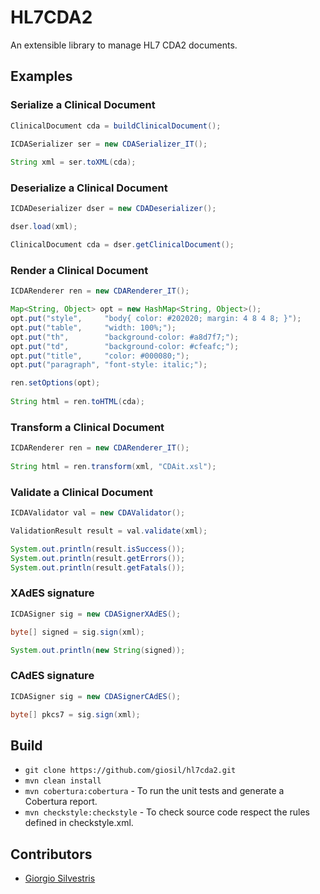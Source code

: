 # HL7CDA2

An extensible library to manage HL7 CDA2 documents.

## Examples

### Serialize a Clinical Document

```java
ClinicalDocument cda = buildClinicalDocument();

ICDASerializer ser = new CDASerializer_IT();
    
String xml = ser.toXML(cda);
```

### Deserialize a Clinical Document

```java
ICDADeserializer dser = new CDADeserializer();

dser.load(xml);

ClinicalDocument cda = dser.getClinicalDocument();
```

### Render a Clinical Document

```java
ICDARenderer ren = new CDARenderer_IT();

Map<String, Object> opt = new HashMap<String, Object>();
opt.put("style",     "body{ color: #202020; margin: 4 8 4 8; }");
opt.put("table",     "width: 100%;");
opt.put("th",        "background-color: #a8d7f7;");
opt.put("td",        "background-color: #cfeafc;");
opt.put("title",     "color: #000080;");
opt.put("paragraph", "font-style: italic;");

ren.setOptions(opt);
    
String html = ren.toHTML(cda);
```

### Transform a Clinical Document

```java
ICDARenderer ren = new CDARenderer_IT();
    
String html = ren.transform(xml, "CDAit.xsl");
```

### Validate a Clinical Document

```java
ICDAValidator val = new CDAValidator();

ValidationResult result = val.validate(xml);

System.out.println(result.isSuccess());
System.out.println(result.getErrors());
System.out.println(result.getFatals());
```

### XAdES signature

```java
ICDASigner sig = new CDASignerXAdES();

byte[] signed = sig.sign(xml);

System.out.println(new String(signed));
```

### CAdES signature

```java
ICDASigner sig = new CDASignerCAdES();

byte[] pkcs7 = sig.sign(xml);
```

## Build

- `git clone https://github.com/giosil/hl7cda2.git`
- `mvn clean install`
- `mvn cobertura:cobertura` - To run the unit tests and generate a Cobertura report.
- `mvn checkstyle:checkstyle` - To check source code respect the rules defined in checkstyle.xml.

## Contributors

* [Giorgio Silvestris](https://github.com/giosil)
